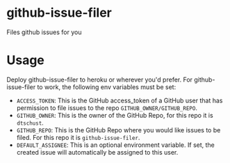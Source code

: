 # github-issue-filer
Files github issues for you

# Usage
Deploy github-issue-filer to heroku or wherever you'd prefer. For github-issue-filer to work, the following env variables must be set:
* `ACCESS_TOKEN`: This is the GitHub access_token of a GitHub user that has permission to file issues to the repo `GITHUB_OWNER/GITHUB_REPO`.
* `GITHUB_OWNER`: This is the owner of the GitHub Repo, for this repo it is `dtschust`.
* `GITHUB_REPO`: This is the GitHub Repo where you would like issues to be filed. For this repo it is `github-issue-filer`.
* `DEFAULT_ASSIGNEE`: This is an optional environment variable. If set, the created issue will automatically be assigned to this user.

